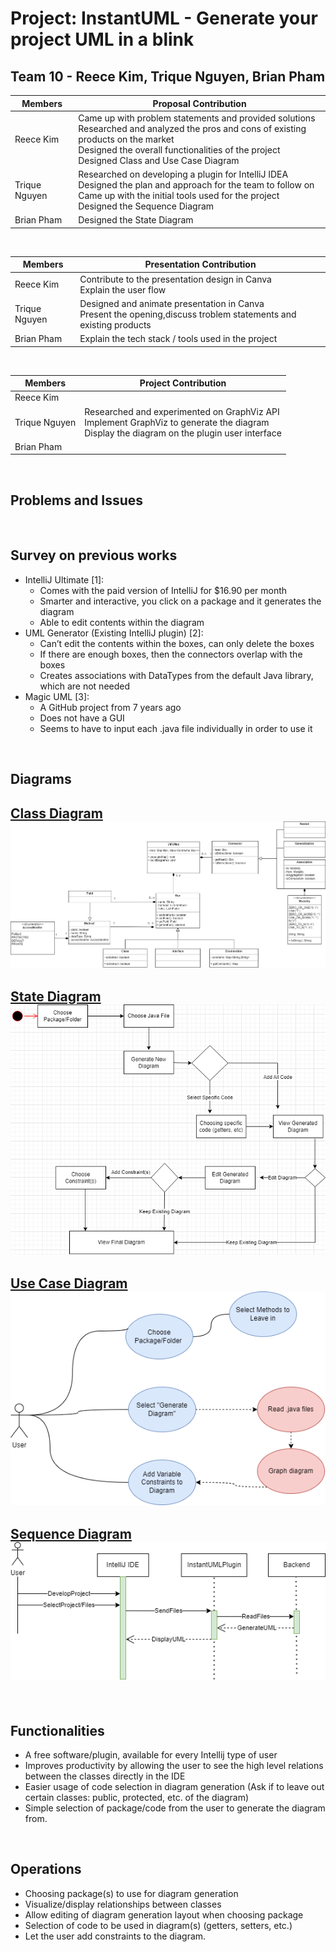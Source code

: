 # Project: InstantUML - Generate your project UML in a blink
## Team 10 - Reece Kim, Trique Nguyen, Brian Pham
| Members | Proposal Contribution |
| ------- | --------------------- |
| Reece Kim | Came up with problem statements and provided solutions<br>Researched and analyzed the pros and cons of existing products on the market<br> Designed the overall functionalities of the project <br> Designed Class and Use Case Diagram|
| Trique Nguyen | Researched on developing a plugin for IntelliJ IDEA <br> Designed the plan and approach for the team to follow on <br> Came up with the initial tools used for the project <br> Designed the Sequence Diagram |
| Brian Pham | Designed the State Diagram| 
<br>

| Members | Presentation Contribution |
| ------- | --------------------- |
| Reece Kim | Contribute to the presentation design in Canva <br> Explain the user flow |
| Trique Nguyen | Designed and animate presentation in Canva <br> Present the opening,discuss troblem statements and existing products |
| Brian Pham | Explain the tech stack / tools used in the project | 

<br>

| Members | Project Contribution |
| ------- | --------------------- |
| Reece Kim | |
| Trique Nguyen | Researched and experimented  on GraphViz API <br> Implement GraphViz to generate the diagram <br> Display the diagram on the plugin user interface |
| Brian Pham |  | 

<br>

## Problems and Issues

<br>

## Survey on previous works
- IntelliJ Ultimate [1]:
  - Comes with the paid version of IntelliJ for $16.90 per month
  - Smarter and interactive, you click on a package and it generates the diagram
  - Able to edit contents within the diagram
- UML Generator (Existing IntelliJ plugin) [2]:
  - Can’t edit the contents within the boxes, can only delete the boxes
  - If there are enough boxes, then the connectors overlap with the boxes
  - Creates associations with DataTypes from the default Java library, which are not needed
- Magic UML [3]:
  - A GitHub project from 7 years ago
  - Does not have a GUI
  - Seems to have to input each .java file individually in order to use it

<br>

## Diagrams
[Class Diagram](./diagrams/Class%20Diagram.drawio.png)
<br>
![Class Diagram](./diagrams/Class%20Diagram.drawio.png)
--- 

[State Diagram](./diagrams/State%20Diagram.drawio.png)
<br>
![State Diagram](./diagrams/State%20Diagram.drawio.png)
---

[Use Case Diagram](./diagrams/Use_Case_Diagram.drawio.png)
<br>
![Use Case Diagram](./diagrams/Use_Case_Diagram.drawio.png)
---

[Sequence Diagram](./diagrams/SequenceDiagram.drawio.png)
<br>
![Sequence Diagram](./diagrams/SequenceDiagram.drawio.png)
---

<br>

## Functionalities
- A free software/plugin, available for every Intellij type of user
- Improves productivity by allowing the user to see the high level relations between the classes directly in the IDE
- Easier usage of code selection in diagram generation (Ask if to leave out certain classes: public, protected, etc. of the diagram)
- Simple selection of package/code from the user to generate the diagram from.

<br>

## Operations
- Choosing package(s) to use for diagram generation
- Visualize/display relationships between classes
- Allow editing of diagram generation layout when choosing package
- Selection of code to be used in diagram(s) (getters, setters, etc.)
- Let the user add constraints to the diagram.
